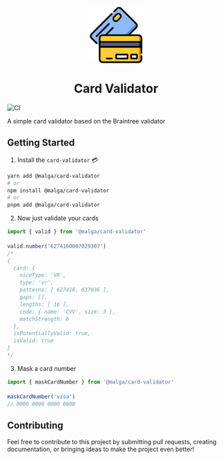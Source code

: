 <div align="center">
  <img src="docs/assets/card.png" width="130" />
  <h1>Card Validator</h1>
</div>

![CI](https://github.com/plughacker/card-validator/actions/workflows/release.yml/badge.svg)

A simple card validator based on the Braintree validator

## Getting Started

1. Install the `card-validator` 💳

```bash
yarn add @malga/card-validator
# or
npm install @malga/card-validator
# or
pnpm add @malga/card-validator
```

2. Now just validate your cards

```ts
import { valid } from '@malga/card-validator'

valid.number('6274160007029307')
/*
{
  card: {
    niceType: 'VR',
    type: 'vr',
    patterns: [ 627416, 637036 ],
    gaps: [],
    lengths: [ 16 ],
    code: { name: 'CVV', size: 3 },
    matchStrength: 6
  },
  isPotentiallyValid: true,
  isValid: true
}
*/
```

3. Mask a card number

```ts
import { maskCardNumber } from '@malga/card-validator'

maskCardNumber('visa')
// 0000 0000 0000 0000
```

## Contributing

Feel free to contribute to this project by submitting pull requests, creating documentation, or bringing ideas to make the project even better!
